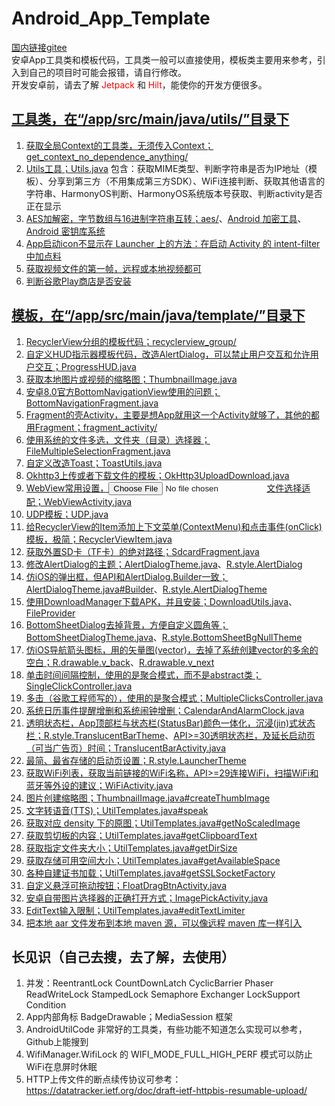# Android_App_Template
[国内链接gitee](https://gitee.com/maoxm/Android_App_Template)  
安卓App工具类和模板代码，工具类一般可以直接使用，模板类主要用来参考，引入到自己的项目时可能会报错，请自行修改。  
开发安卓前，请去了解 <font color='#ff0000'>Jetpack</font> 和 <font color='#ff0000'>Hilt</font>，能使你的开发方便很多。

## [工具类，在“/app/src/main/java/utils/”目录下](/app/src/main/java/utils)
1. [获取全局Context的工具类，无须传入Context；get_context_no_dependence_anything/](/app/src/main/java/utils/get_context_no_dependence_anything)
2. [Utils工具；Utils.java](/app/src/main/java/utils/Utils.java)
    包含：获取MIME类型、判断字符串是否为IP地址（模板）、分享到第三方（不用集成第三方SDK）、WiFi连接判断、获取其他语言的字符串、HarmonyOS判断、HarmonyOS系统版本号获取、判断activity是否正在显示  
3. [AES加解密，字节数组与16进制字符串互转；aes/](/app/src/main/java/utils/encryption/aes)、[Android 加密工具](https://developer.android.google.cn/guide/topics/security/cryptography)、[Android 密钥库系统](https://developer.android.google.cn/training/articles/keystore)
4. [App启动icon不显示在 Launcher 上的方法：在启动 Activity 的 intent-filter 中加点料](/app/src/main/AndroidManifest.xml)  
5. [获取视频文件的第一帧，远程或本地视频都可](/app/src/main/java/utils/Utils.java#L309)
6. [判断谷歌Play商店是否安装](/app/src/main/java/utils/Utils.java#L349)

## [模板，在“/app/src/main/java/template/”目录下](/app/src/main/java/template)
1. [RecyclerView分组的模板代码；recyclerview_group/](/app/src/main/java/template/recyclerview_group)
2. [自定义HUD指示器模板代码，改造AlertDialog，可以禁止用户交互和允许用户交互；ProgressHUD.java](/app/src/main/java/template/ProgressHUD.java)
3. [获取本地图片或视频的缩略图；ThumbnailImage.java](/app/src/main/java/template/ThumbnailImage.java)
4. [安卓8.0官方BottomNavigationView使用的问题；BottomNavigationFragment.java](/app/src/main/java/template/BottomNavigationFragment.java)
5. [Fragment的壳Activity，主要是想App就用这一个Activity就够了，其他的都用Fragment；fragment_activity/](/app/src/main/java/template/fragment_activity)
6. [使用系统的文件多选，文件夹（目录）选择器；FileMultipleSelectionFragment.java](/app/src/main/java/template/FileMultipleSelectionFragment.java)
7. [自定义改造Toast；ToastUtils.java](/app/src/main/java/template/ToastUtils.java)
8. [Okhttp3上传或者下载文件的模板；OkHttp3UploadDownload.java](/app/src/main/java/template/OkHttp3UploadDownload.java)
9. [WebView常用设置，<input type='file'>文件选择适配；WebViewActivity.java](/app/src/main/java/template/WebViewActivity.java)
10. [UDP模板；UDP.java](/app/src/main/java/template/UDP.java)
11. [给RecyclerView的Item添加上下文菜单(ContextMenu)和点击事件(onClick)模板，极简；RecyclerViewItem.java](/app/src/main/java/template/RecyclerViewItem.java)
12. [获取外置SD卡（TF卡）的绝对路径；SdcardFragment.java](/app/src/main/java/template/SdcardFragment.java)
13. [修改AlertDialog的主题；AlertDialogTheme.java](/app/src/main/java/template/AlertDialogTheme.java)、[R.style.AlertDialog](/app/src/main/res/values/styles.xml)
14. [仿iOS的弹出框，但API和AlertDialog.Builder一致；AlertDialogTheme.java#Builder](/app/src/main/java/template/AlertDialogTheme.java)、[R.style.AlertDialogTheme](/app/src/main/res/values/styles.xml)
15. [使用DownloadManager下载APK，并且安装；DownloadUtils.java](/app/src/main/java/template/DownloadUtils.java)、[FileProvider](/app/src/main/res/xml/share_dir.xml)
16. [BottomSheetDialog去掉背景，方便自定义圆角等；BottomSheetDialogTheme.java](/app/src/main/java/template/BottomSheetDialogTheme.java)、[R.style.BottomSheetBgNullTheme](/app/src/main/res/values/styles.xml)
17. [仿iOS导航箭头图标，用的矢量图(vector)，去掉了系统创建vector的多余的空白；](/app/src/main/res/drawable)[R.drawable.v_back](/app/src/main/res/drawable/v_back.xml)、[R.drawable.v_next](/app/src/main/res/drawable/v_next.xml)
18. [单击时间间隔控制，使用的是聚合模式，而不是abstract类；SingleClickController.java](/app/src/main/java/template/SingleClickController.java)
19. [多击（谷歌工程师写的），使用的是聚合模式；MultipleClicksController.java](/app/src/main/java/template/MultipleClicksController.java)
20. [系统日历事件提醒增删和系统闹钟增删；CalendarAndAlarmClock.java](/app/src/main/java/template/CalendarAndAlarmClock.java)
21. [透明状态栏，App顶部栏与状态栏(StatusBar)颜色一体化，沉浸(jin)式状态栏；R.style.TranslucentBarTheme](/app/src/main/res/values/styles.xml)、[API>=30透明状态栏，及延长启动页（可当广告页）时间；TranslucentBarActivity.java](/app/src/main/java/template/TranslucentBarActivity.java)
22. [最简、最省存储的启动页设置；R.style.LauncherTheme](/app/src/main/res/values/styles.xml)
23. [获取WiFi列表，获取当前链接的WiFi名称，API>=29连接WiFi，扫描WiFi和蓝牙等外设的建议；WiFiActivity.java](/app/src/main/java/template/WiFiActivity.java)
24. [图片创建缩略图；ThumbnailImage.java#createThumbImage](/app/src/main/java/template/ThumbnailImage.java)
25. [文字转语音(TTS)；UtilTemplates.java#speak](/app/src/main/java/template/UtilTemplates.java#L57)
26. [获取对应 density 下的原图；UtilTemplates.java#getNoScaledImage](/app/src/main/java/template/UtilTemplates.java#L95)
27. [获取剪切板的内容；UtilTemplates.java#getClipboardText](/app/src/main/java/template/UtilTemplates.java#L104)
28. [获取指定文件夹大小；UtilTemplates.java#getDirSize](/app/src/main/java/template/UtilTemplates.java#L128)
29. [获取存储可用空间大小；UtilTemplates.java#getAvailableSpace](/app/src/main/java/template/UtilTemplates.java#L153)  
30. [各种自建证书加载；UtilTemplates.java#getSSLSocketFactory](/app/src/main/java/template/UtilTemplates.java#L238)  
31. [自定义悬浮可拖动按钮；FloatDragBtnActivity.java](/app/src/main/java/template/FloatDragBtnActivity.java)  
32. [安卓自带图片选择器的正确打开方式；ImagePickActivity.java](/app/src/main/java/template/ImagePickActivity.java)  
33. [EditText输入限制；UtilTemplates.java#editTextLimiter](/app/src/main/java/template/UtilTemplates.java#L368)  
34. [把本地 aar 文件发布到本地 maven 源，可以像远程 maven 库一样引入](/app/build.gradle#L64)


## 长见识（自己去搜，去了解，去使用）
1. 并发：ReentrantLock CountDownLatch CyclicBarrier Phaser ReadWriteLock StampedLock Semaphore Exchanger LockSupport Condition  
2. App内部角标 BadgeDrawable；MediaSession 框架
3. AndroidUtilCode 非常好的工具类，有些功能不知道怎么实现可以参考，Github上能搜到
4. WifiManager.WifiLock 的 WIFI_MODE_FULL_HIGH_PERF 模式可以防止WiFi在息屏时休眠
5. HTTP上传文件的断点续传协议可参考：https://datatracker.ietf.org/doc/draft-ietf-httpbis-resumable-upload/